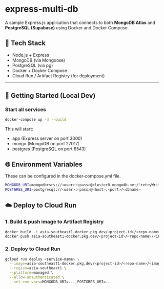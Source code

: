 # express-multi-db

A sample Express.js application that connects to both **MongoDB Atlas** and **PostgreSQL (Supabase)** using Docker and Docker Compose.

## 🧰 Tech Stack

- Node.js + Express
- MongoDB (via Mongoose)
- PostgreSQL (via pg)
- Docker + Docker Compose
- Cloud Run / Artifact Registry (for deployment)

---

## 🚀 Getting Started (Local Dev)

### Start all services

```bash
docker-compose up -d --build
```
This will start:
* app (Express server on port 3000)
* mongo (MongoDB on port 27017)
* postgres (PostgreSQL on port 6543)

## 🌐 Environment Variables
These can be configured in the docker-compose.yml file.
```bash
MONGODB_URI=mongodb+srv://<user>:<pass>@cluster0.mongodb.net/?retryWrites=true&w=majority
POSTGRES_URI=postgresql://<user>:<pass>@<host>:<port>/<dbname>
```

## ☁️ Deploy to Cloud Run
### 1. Build & push image to Artifact Registry
```bash
docker build -t asia-southeast1-docker.pkg.dev/<project-id>/<repo-name>/<image-name> .
docker push asia-southeast1-docker.pkg.dev/<project-id>/<repo-name>/<image-name>
```

### 2. Deploy to Cloud Run
```bash
gcloud run deploy <service-name> \
  --image=asia-southeast1-docker.pkg.dev/<project-id>/<repo-name>/<image-name> \
  --region=asia-southeast1 \
  --platform=managed \
  --allow-unauthenticated \
  --set-env-vars=MONGODB_URI=...,POSTGRES_URI=...
```
